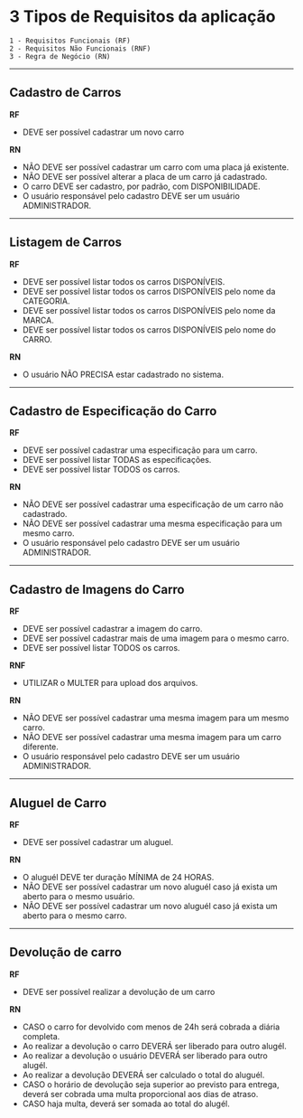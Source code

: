 # 3 Tipos de Requisitos da aplicação
    1 - Requisitos Funcionais (RF)
    2 - Requisitos Não Funcionais (RNF)  
    3 - Regra de Negócio (RN)
---
## Cadastro de Carros

**RF**
- DEVE ser possível cadastrar um novo carro

**RN**
- NÃO DEVE ser possível cadastrar um carro com uma placa já existente.
- NÃO DEVE ser possível alterar a placa de um carro já cadastrado.
- O carro DEVE ser cadastro, por padrão, com DISPONIBILIDADE.
- O usuário responsável pelo cadastro DEVE ser um usuário ADMINISTRADOR.
---
## Listagem de Carros

**RF**
- DEVE ser possível listar todos os carros DISPONÍVEIS. 
- DEVE ser possível listar todos os carros DISPONÍVEIS pelo nome da CATEGORIA. 
- DEVE ser possível listar todos os carros DISPONÍVEIS pelo nome da MARCA. 
- DEVE ser possível listar todos os carros DISPONÍVEIS pelo nome do CARRO. 

**RN**
- O usuário NÃO PRECISA estar cadastrado no sistema.
---
## Cadastro de Especificação do Carro

**RF**
- DEVE ser possível cadastrar uma especificação para um carro.
- DEVE ser possível listar TODAS as especificações.
- DEVE ser possível listar TODOS os carros.

**RN**
- NÃO DEVE ser possível cadastrar uma especificação de um carro não cadastrado.
- NÃO DEVE ser possível cadastrar uma mesma especificação para um mesmo carro.
- O usuário responsável pelo cadastro DEVE ser um usuário ADMINISTRADOR.
---
## Cadastro de Imagens do Carro

**RF**
- DEVE ser possível cadastrar a imagem do carro.
- DEVE ser possível cadastrar mais de uma imagem para o mesmo carro. 
- DEVE ser possível listar TODOS os carros.

**RNF**
- UTILIZAR o MULTER para upload dos arquivos.

**RN**
- NÃO DEVE ser possível cadastrar uma mesma imagem para um mesmo carro. 
- NÃO DEVE ser possível cadastrar uma mesma imagem para um carro diferente.
- O usuário responsável pelo cadastro DEVE ser um usuário ADMINISTRADOR.
---
## Aluguel de Carro

**RF**
- DEVE ser possível cadastrar um aluguel.

**RN**
- O aluguél DEVE ter duração MÍNIMA de 24 HORAS.
- NÃO DEVE ser possível cadastrar um novo aluguél caso já exista um aberto para o mesmo usuário.
- NÃO DEVE ser possível cadastrar um novo aluguél caso já exista um aberto para o mesmo carro.
---
## Devolução de carro

**RF**
- DEVE ser possível realizar a devolução de um carro

**RN**
- CASO o carro for devolvido com menos de 24h será cobrada a diária completa.
- Ao realizar a devolução o carro DEVERÁ ser liberado para outro alugél.
- Ao realizar a devolução o usuário DEVERÁ ser liberado para outro alugél.
- Ao realizar a devolução DEVERÁ ser calculado o total do aluguél.
- CASO o horário de devolução seja superior ao previsto para entrega, deverá ser cobrada uma multa proporcional aos dias de atraso.
- CASO haja multa, deverá ser somada ao total do alugél.